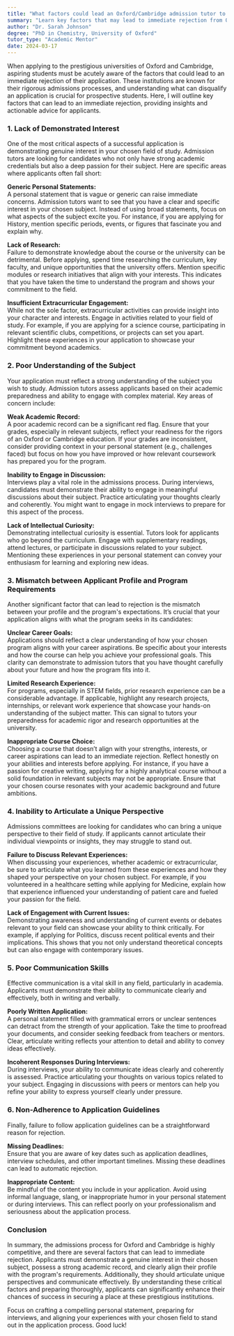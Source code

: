 ```yaml
---
title: "What factors could lead an Oxford/Cambridge admission tutor to reject a student's application immediately?"
summary: "Learn key factors that may lead to immediate rejection from Oxford or Cambridge, including lack of demonstrated interest and other crucial criteria."
author: "Dr. Sarah Johnson"
degree: "PhD in Chemistry, University of Oxford"
tutor_type: "Academic Mentor"
date: 2024-03-17
---
```


When applying to the prestigious universities of Oxford and Cambridge, aspiring students must be acutely aware of the factors that could lead to an immediate rejection of their application. These institutions are known for their rigorous admissions processes, and understanding what can disqualify an application is crucial for prospective students. Here, I will outline key factors that can lead to an immediate rejection, providing insights and actionable advice for applicants.

### 1. Lack of Demonstrated Interest

One of the most critical aspects of a successful application is demonstrating genuine interest in your chosen field of study. Admission tutors are looking for candidates who not only have strong academic credentials but also a deep passion for their subject. Here are specific areas where applicants often fall short:

**Generic Personal Statements:**  
A personal statement that is vague or generic can raise immediate concerns. Admission tutors want to see that you have a clear and specific interest in your chosen subject. Instead of using broad statements, focus on what aspects of the subject excite you. For instance, if you are applying for History, mention specific periods, events, or figures that fascinate you and explain why. 

**Lack of Research:**  
Failure to demonstrate knowledge about the course or the university can be detrimental. Before applying, spend time researching the curriculum, key faculty, and unique opportunities that the university offers. Mention specific modules or research initiatives that align with your interests. This indicates that you have taken the time to understand the program and shows your commitment to the field.

**Insufficient Extracurricular Engagement:**  
While not the sole factor, extracurricular activities can provide insight into your character and interests. Engage in activities related to your field of study. For example, if you are applying for a science course, participating in relevant scientific clubs, competitions, or projects can set you apart. Highlight these experiences in your application to showcase your commitment beyond academics.

### 2. Poor Understanding of the Subject

Your application must reflect a strong understanding of the subject you wish to study. Admission tutors assess applicants based on their academic preparedness and ability to engage with complex material. Key areas of concern include:

**Weak Academic Record:**  
A poor academic record can be a significant red flag. Ensure that your grades, especially in relevant subjects, reflect your readiness for the rigors of an Oxford or Cambridge education. If your grades are inconsistent, consider providing context in your personal statement (e.g., challenges faced) but focus on how you have improved or how relevant coursework has prepared you for the program.

**Inability to Engage in Discussion:**  
Interviews play a vital role in the admissions process. During interviews, candidates must demonstrate their ability to engage in meaningful discussions about their subject. Practice articulating your thoughts clearly and coherently. You might want to engage in mock interviews to prepare for this aspect of the process.

**Lack of Intellectual Curiosity:**  
Demonstrating intellectual curiosity is essential. Tutors look for applicants who go beyond the curriculum. Engage with supplementary readings, attend lectures, or participate in discussions related to your subject. Mentioning these experiences in your personal statement can convey your enthusiasm for learning and exploring new ideas.

### 3. Mismatch between Applicant Profile and Program Requirements

Another significant factor that can lead to rejection is the mismatch between your profile and the program's expectations. It’s crucial that your application aligns with what the program seeks in its candidates:

**Unclear Career Goals:**  
Applications should reflect a clear understanding of how your chosen program aligns with your career aspirations. Be specific about your interests and how the course can help you achieve your professional goals. This clarity can demonstrate to admission tutors that you have thought carefully about your future and how the program fits into it.

**Limited Research Experience:**  
For programs, especially in STEM fields, prior research experience can be a considerable advantage. If applicable, highlight any research projects, internships, or relevant work experience that showcase your hands-on understanding of the subject matter. This can signal to tutors your preparedness for academic rigor and research opportunities at the university.

**Inappropriate Course Choice:**  
Choosing a course that doesn’t align with your strengths, interests, or career aspirations can lead to an immediate rejection. Reflect honestly on your abilities and interests before applying. For instance, if you have a passion for creative writing, applying for a highly analytical course without a solid foundation in relevant subjects may not be appropriate. Ensure that your chosen course resonates with your academic background and future ambitions.

### 4. Inability to Articulate a Unique Perspective

Admissions committees are looking for candidates who can bring a unique perspective to their field of study. If applicants cannot articulate their individual viewpoints or insights, they may struggle to stand out. 

**Failure to Discuss Relevant Experiences:**  
When discussing your experiences, whether academic or extracurricular, be sure to articulate what you learned from these experiences and how they shaped your perspective on your chosen subject. For example, if you volunteered in a healthcare setting while applying for Medicine, explain how that experience influenced your understanding of patient care and fueled your passion for the field.

**Lack of Engagement with Current Issues:**  
Demonstrating awareness and understanding of current events or debates relevant to your field can showcase your ability to think critically. For example, if applying for Politics, discuss recent political events and their implications. This shows that you not only understand theoretical concepts but can also engage with contemporary issues.

### 5. Poor Communication Skills

Effective communication is a vital skill in any field, particularly in academia. Applicants must demonstrate their ability to communicate clearly and effectively, both in writing and verbally.

**Poorly Written Application:**  
A personal statement filled with grammatical errors or unclear sentences can detract from the strength of your application. Take the time to proofread your documents, and consider seeking feedback from teachers or mentors. Clear, articulate writing reflects your attention to detail and ability to convey ideas effectively.

**Incoherent Responses During Interviews:**  
During interviews, your ability to communicate ideas clearly and coherently is assessed. Practice articulating your thoughts on various topics related to your subject. Engaging in discussions with peers or mentors can help you refine your ability to express yourself clearly under pressure.

### 6. Non-Adherence to Application Guidelines

Finally, failure to follow application guidelines can be a straightforward reason for rejection. 

**Missing Deadlines:**  
Ensure that you are aware of key dates such as application deadlines, interview schedules, and other important timelines. Missing these deadlines can lead to automatic rejection.

**Inappropriate Content:**  
Be mindful of the content you include in your application. Avoid using informal language, slang, or inappropriate humor in your personal statement or during interviews. This can reflect poorly on your professionalism and seriousness about the application process.

### Conclusion

In summary, the admissions process for Oxford and Cambridge is highly competitive, and there are several factors that can lead to immediate rejection. Applicants must demonstrate a genuine interest in their chosen subject, possess a strong academic record, and clearly align their profile with the program's requirements. Additionally, they should articulate unique perspectives and communicate effectively. By understanding these critical factors and preparing thoroughly, applicants can significantly enhance their chances of success in securing a place at these prestigious institutions. 

Focus on crafting a compelling personal statement, preparing for interviews, and aligning your experiences with your chosen field to stand out in the application process. Good luck!
    